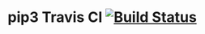 # pip3 Travis CI [![Build Status](https://travis-ci.org/daggerok/pip3-travis.svg?branch=master)](https://travis-ci.org/daggerok/pip3-travis)
